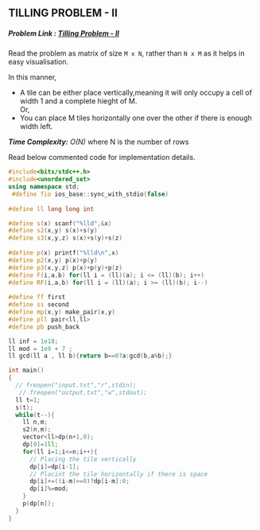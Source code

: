## TILLING PROBLEM - II
##### Problem Link : [Tilling Problem - II](https://hack.codingblocks.com/contests/c/1001/1045)  

Read the problem as matrix of size `M x N`, rather than `N x M` as it helps in easy visualisation. 

In this manner,
<ul>
  <li>A tile can be either place vertically,meaning it will only occupy a cell of width 1 and a complete hieght of M.</li>
  Or,
  <li> You can place M tiles horizontally one over the other if there is enough width left.</li>
</ul>

_**Time Complexity:** O(N)_ where N is the number of rows

Read below commented code for implementation details.
```C++  
#include<bits/stdc++.h>
#include<unordered_set>
using namespace std;
 #define fio ios_base::sync_with_stdio(false)
 
#define ll long long int

#define s(x) scanf("%lld",&x)
#define s2(x,y) s(x)+s(y)
#define s3(x,y,z) s(x)+s(y)+s(z)
 
#define p(x) printf("%lld\n",x)
#define p2(x,y) p(x)+p(y)
#define p3(x,y,z) p(x)+p(y)+p(z)
#define F(i,a,b) for(ll i = (ll)(a); i <= (ll)(b); i++)
#define RF(i,a,b) for(ll i = (ll)(a); i >= (ll)(b); i--)
 
#define ff first
#define ss second
#define mp(x,y) make_pair(x,y)
#define pll pair<ll,ll>
#define pb push_back

ll inf = 1e18;
ll mod = 1e9 + 7 ;
ll gcd(ll a , ll b){return b==0?a:gcd(b,a%b);}

int main()
{
  // freopen("input.txt","r",stdin);
   // freopen("output.txt","w",stdout);
  ll t=1;
  s(t);
  while(t--){
    ll n,m;
    s2(n,m);
    vector<ll>dp(n+1,0);
    dp[0]=1ll;
    for(ll i=1;i<=n;i++){
      // Placing the tile vertically
      dp[i]=dp[i-1];
      // Placint the tile horizontally if there is space
      dp[i]+=((i-m)>=0)?dp[i-m]:0; 
      dp[i]%=mod;
    }
    p(dp[n]);
  }
}

```